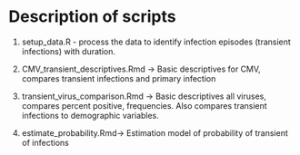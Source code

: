 # Description of scripts

1. setup_data.R - process the data to identify infection episodes (transient infections) with duration.

2. CMV_transient_descriptives.Rmd -> Basic descriptives for CMV, compares transient infections and primary infection

3. transient_virus_comparison.Rmd  -> Basic descriptives all viruses, compares percent positive, frequencies. Also compares transient infections to demographic variables.

4. estimate_probability.Rmd-> Estimation model of probability of transient of infections